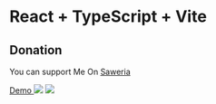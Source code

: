 # React + TypeScript + Vite

 ## Donation
You can support Me On [Saweria](https://saweria.co/samsularifin05)

<a href="https://clonewa.netlify.app/"> Demo </a>
<img src="./Screenshot 2024-02-08 at 17.08.20.png" />
<img src="./Screenshot 2024-02-08 at 17.08.36.png" />
